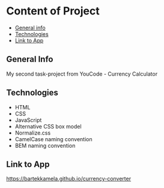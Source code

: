 # Content of Project
* [General info](#general-info)
* [Technologies](#technologies)
* [Link to App](#link)

## General Info
My second task-project from YouCode - Currency Calculator


## Technologies
<ul>
<li>HTML</li>
<li>CSS</li>
<li>JavaScript</li>
<li>Alternative CSS box model</li>
<li>Normalize.css</li>
<li>CamelCase naming convention</li>
<li>BEM naming convention</li>
</ul>

## Link to App
https://bartekkamela.github.io/currency-converter
